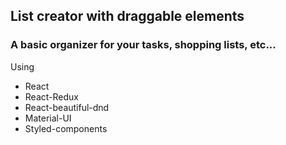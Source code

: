 ## List creator with draggable elements
### A basic organizer for your tasks, shopping lists, etc...

Using
* React
* React-Redux
* React-beautiful-dnd
* Material-UI
* Styled-components
